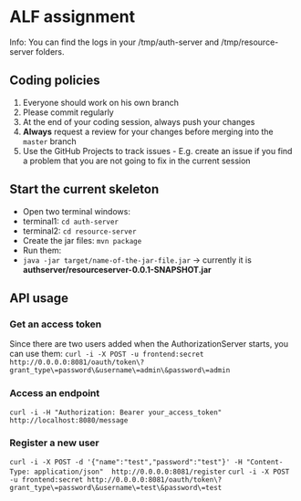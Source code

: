 # ALF assignment

Info: You can find the logs in your /tmp/auth-server and /tmp/resource-server folders.

## Coding policies
1. Everyone should work on his own branch
2. Please commit regularly
3. At the end of your coding session, always push your changes
4. **Always** request a review for your changes before merging into the `master` branch
5. Use the GitHub Projects to track issues - E.g. create an issue if you find a problem that you are not going to fix in the current session

## Start the current skeleton
- Open two terminal windows:
 - terminal1: `cd auth-server`
 - terminal2: `cd resource-server`
- Create the jar files: `mvn package`
- Run them:
 - `java -jar target/name-of-the-jar-file.jar` -> currently it is **authserver/resourceserver-0.0.1-SNAPSHOT.jar**
 

## API usage

### Get an access token
Since there are two users added when the AuthorizationServer starts, you can use them:
`curl -i -X POST -u frontend:secret http://0.0.0.0:8081/oauth/token\?grant_type\=password\&username\=admin\&password\=admin`

### Access an endpoint
`curl -i -H "Authorization: Bearer your_access_token" http://localhost:8080/message`

### Register a new user
`curl -i -X POST -d '{"name":"test","password":"test"}' -H "Content-Type: application/json"  http://0.0.0.0:8081/register`
`curl -i -X POST -u frontend:secret http://0.0.0.0:8081/oauth/token\?grant_type\=password\&username\=test\&password\=test`